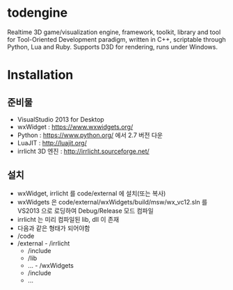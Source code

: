 # todengine
Realtime 3D game/visualization engine, framework, toolkit, library and tool for Tool-Oriented Development paradigm, written in C++, scriptable through Python, Lua and Ruby. Supports D3D for rendering, runs under Windows.

# Installation
## 준비물
 - VisualStudio 2013 for Desktop
 - wxWidget : https://www.wxwidgets.org/
 - Python : https://www.python.org/ 에서 2.7 버전 다운
 - LuaJIT : http://luajit.org/
 - irrlicht 3D 엔진 : http://irrlicht.sourceforge.net/

## 설치
 - wxWidget, irrlicht 를 code/external 에 설치(또는 복사)
 - wxWidgets 은 code/external/wxWidgets/build/msw/wx_vc12.sln 를 VS2013 으로 로딩하여 Debug/Release 모드 컴파일
 - irrlicht 는 미리 컴파일된 lib, dll 이 존재
 - 다음과 같은 형태가 되어야함
  - /code
   - /external
    - /irrlicht
     - /include
     - /lib
     - ...
    - /wxWidgets
     - /include
     - ...
  

## 
